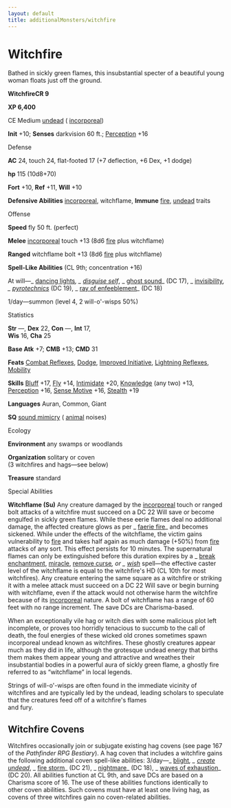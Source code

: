 ```yaml
---
layout: default
title: additionalMonsters/witchfire
---
```

# Witchfire

Bathed in sickly green flames, this insubstantial specter of a beautiful young woman floats just off the ground.

**WitchfireCR 9**

**XP 6,400**

CE Medium [undead](monsters/creatureTypes#_undead) ( [incorporeal](monsters/creatureTypes#_incorporeal-subtype))

**Init** +10; **Senses** darkvision 60 ft.; [Perception](additionalMonsters/../skills/perception#_perception) +16

Defense

**AC** 24, touch 24, flat-footed 17 (+7 deflection, +6 Dex, +1 dodge)

**hp** 115 (10d8+70)

**Fort** +10, **Ref** +11, **Will** +10

**Defensive Abilities** [incorporeal](monsters/creatureTypes#_incorporeal-subtype), witchflame, **Immune** [fire](monsters/creatureTypes#_fire-subtype), [undead](monsters/creatureTypes#_undead) traits

Offense

**Speed** fly 50 ft. (perfect)

**Melee** [incorporeal](monsters/creatureTypes#_incorporeal-subtype) touch +13 (8d6 [fire](monsters/creatureTypes#_fire-subtype) plus witchflame)

**Ranged** witchflame bolt +13 (8d6 [fire](monsters/creatureTypes#_fire-subtype) plus witchflame)

**Spell-Like Abilities** (CL 9th; concentration +16)

At will—_ [dancing lights](additionalMonsters/../spells/dancingLights#_dancing-lights)_, _ [disguise self](additionalMonsters/../spells/disguiseSelf#_disguise-self)_, _ [ghost sound](additionalMonsters/../spells/ghostSound#_ghost-sound)_ (DC 17), _ [invisibility](additionalMonsters/../spells/invisibility#_invisibility)_, _ [pyrotechnics](additionalMonsters/../spells/pyrotechnics#_pyrotechnics)_ (DC 19), _ [ray of enfeeblement](additionalMonsters/../spells/rayOfEnfeeblement#_ray-of-enfeeblement)_ (DC 18)

1/day—summon (level 4, 2 will-o'-wisps 50%)

Statistics

**Str** —, **Dex** 22, **Con** —, **Int** 17,   
**Wis** 16, **Cha** 25

**Base Atk** +7; **CMB** +13; **CMD** 31

**Feats** [Combat Reflexes](additionalMonsters/../feats#_combat-reflexes), [Dodge](additionalMonsters/../feats#_dodge), [Improved Initiative](additionalMonsters/../feats#_improved-initiative), [Lightning Reflexes](additionalMonsters/../feats#_lightning-reflexes), [Mobility](additionalMonsters/../feats#_mobility)

**Skills** [Bluff](additionalMonsters/../skills/bluff#_bluff) +17, [Fly](additionalMonsters/../skills/fly#_fly) +14, [Intimidate](additionalMonsters/../skills/intimidate#_intimidate) +20, [Knowledge](additionalMonsters/../skills/knowledge#_knowledge) (any two) +13, [Perception](additionalMonsters/../skills/perception#_perception) +16, [Sense Motive](additionalMonsters/../skills/senseMotive#_sense-motive) +16, [Stealth](additionalMonsters/../skills/stealth#_stealth) +19

**Languages** Auran, Common, Giant

**SQ** [sound mimicry](monsters/universalMonsterRules#_sound-mimicry) ( [animal](monsters/creatureTypes#_animal) noises)

Ecology

**Environment** any swamps or woodlands

**Organization** solitary or coven   
(3 witchfires and hags—see below)

**Treasure** standard

Special Abilities

**Witchflame (Su)** Any creature damaged by the [incorporeal](monsters/creatureTypes#_incorporeal-subtype) touch or ranged bolt attacks of a witchfire must succeed on a DC 22 Will save or become engulfed in sickly green flames. While these eerie flames deal no additional damage, the affected creature glows as per _ [faerie fire](additionalMonsters/../spells/faerieFire#_faerie-fire)_ and becomes sickened. While under the effects of the witchflame, the victim gains vulnerability to [fire](monsters/creatureTypes#_fire-subtype) and takes half again as much damage (+50%) from [fire](monsters/creatureTypes#_fire-subtype) attacks of any sort. This effect persists for 10 minutes. The supernatural flames can only be extinguished before this duration expires by a _ [break enchantment](additionalMonsters/../spells/breakEnchantment#_break-enchantment), [miracle](additionalMonsters/../spells/miracle#_miracle), [remove curse](additionalMonsters/../spells/removeCurse#_remove-curse)_, or _ [wish](additionalMonsters/../spells/wish#_wish)_ spell—the effective caster level of the witchflame is equal to the witchfire's HD (CL 10th for most witchfires). Any creature entering the same square as a witchfire or striking it with a melee attack must succeed on a DC 22 Will save or begin burning with witchflame, even if the attack would not otherwise harm the witchfire because of its [incorporeal](monsters/creatureTypes#_incorporeal-subtype) nature. A bolt of witchflame has a range of 60 feet with no range increment. The save DCs are Charisma-based.

When an exceptionally vile hag or witch dies with some malicious plot left incomplete, or proves too horridly tenacious to succumb to the call of death, the foul energies of these wicked old crones sometimes spawn incorporeal undead known as witchfires. These ghostly creatures appear much as they did in life, although the grotesque undead energy that births them makes them appear young and attractive and wreathes their insubstantial bodies in a powerful aura of sickly green flame, a ghostly fire referred to as “witchflame” in local legends.

Strings of will-o'-wisps are often found in the immediate vicinity of witchfires and are typically led by the undead, leading scholars to speculate that the creatures feed off of a witchfire's flames   
and fury.

## Witchfire Covens

Witchfires occasionally join or subjugate existing hag covens (see page 167 of the _Pathfinder RPG Bestiary_). A hag coven that includes a witchfire gains the following additional coven spell-like abilities: 3/day—_ [blight](additionalMonsters/../spells/blight#_blight)_, _ [create undead](additionalMonsters/../spells/createUndead#_create-undead)_, _ [fire storm](additionalMonsters/../spells/fireStorm#_fire-storm)_ (DC 21), _ [nightmare](additionalMonsters/../spells/nightmare#_nightmare)_ (DC 18), _ [waves of exhaustion](additionalMonsters/../spells/wavesOfExhaustion#_waves-of-exhaustion)_ (DC 20). All abilities function at CL 9th, and save DCs are based on a Charisma score of 16. The use of these abilities functions identically to other coven abilities. Such covens must have at least one living hag, as covens of three witchfires gain no coven-related abilities.

